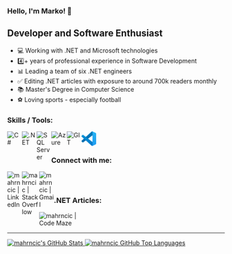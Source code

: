 ### Hello, I'm Marko! 👋

## Developer and Software Enthusiast

- 💻 Working with .NET and Microsoft technologies
- 4️⃣+ years of professional experience in Software Development
- 📊 Leading a team of six .NET engineers    
- ✅ Editing .NET articles with exposure to around 700k readers monthly
- 📚 Master's Degree in Computer Science
- ⚽ Loving sports - especially football

### Skills / Tools:

[<img target="_blank" align="left" alt="C#" width="34px" src="https://cdn.worldvectorlogo.com/logos/c--4.svg" />][c#]
[<img target="_blank" align="left" alt=".NET" width="34px" src="https://upload.wikimedia.org/wikipedia/commons/thumb/7/7d/Microsoft_.NET_logo.svg/2048px-Microsoft_.NET_logo.svg.png" />][.net]
[<img target="_blank" align="left" alt="SQL Server" width="34px" src="https://cdn-icons-png.flaticon.com/512/3161/3161115.png" />][sqlserver]
[<img target="_blank" align="left" alt="Azure" width="36px" src="https://logosdownload.com/logo/microsoft-azure-logo-big.png" />][azure]
[<img target="_blank" align="left" alt="GIT" width="34px" src="https://git-scm.com/images/logos/downloads/Git-Icon-1788C.png" />][git]
[<img target="_blank" align="left" alt="Visual Studio Code" width="34px" src="https://raw.githubusercontent.com/github/explore/80688e429a7d4ef2fca1e82350fe8e3517d3494d/topics/visual-studio-code/visual-studio-code.png" />][vscode]

<br />
<br />

### Connect with me:

[<img target="_blank" align="left" alt="mahrncic | LinkedIn" width="34px" src="https://raw.githubusercontent.com/rahuldkjain/github-profile-readme-generator/master/src/images/icons/Social/linked-in-alt.svg" />][linkedin]
[<img target="_blank" align="left" alt="mahrncic | Stack Overflow" width="40px" src="https://upload.wikimedia.org/wikipedia/commons/thumb/e/ef/Stack_Overflow_icon.svg/768px-Stack_Overflow_icon.svg.png" />][stackoverflow]
[<img target="_blank" align="left" alt="mahrncic | Gmail" width="34px" src="https://cdn-icons-png.flaticon.com/512/5968/5968534.png" />][gmail]

<br />
<br />

### .NET Articles:

[<img target="_blank" align="left" alt="mahrncic | Code Maze" width="115px" src="https://code-maze.com/wp-content/uploads/2021/02/Code-Maze-Logo-White-Text-Transparent-Small.png" />][codemaze]

<br />
<br />

---

<a href="https://github.com/mahrncic">
  <img height="180em" src="https://github-readme-stats.vercel.app/api?username=mahrncic&show_icons=true&theme=dark&count_private=true" alt="mahrncic's GitHub Stats" />
  <img height="180em" src="https://github-readme-stats.vercel.app/api/top-langs/?username=mahrncic&theme=dark&layout=compact" 
    alt="mahrncic GitHub Top Languages" />
</a>

[linkedin]: https://www.linkedin.com/in/marko-hrncic
[vscode]: https://code.visualstudio.com/
[c#]: https://docs.microsoft.com/en-us/dotnet/csharp/
[.net]: https://dotnet.microsoft.com/en-us/
[sqlserver]: https://www.microsoft.com/en-us/sql-server
[angular]: https://angular.io/
[git]: https://git-scm.com/
[html]: https://developer.mozilla.org/en-US/docs/Web/HTML
[css]: https://www.w3schools.com/css/
[flutter]: https://flutter.dev/?gclid=CjwKCAiAiKuOBhBQEiwAId_sK1sIc9nsJqe1B7wCdpjX5TayKQIdPGhhHcvFAlwvo18a3nR5JLobJRoCgHUQAvD_BwE&gclsrc=aw.ds
[azure]: https://azure.microsoft.com/en-us/
[codemaze]: https://code-maze.com/author/mahrncic/
[stackoverflow]: https://stackoverflow.com/users/19363957/marko-hrn%c4%8di%c4%87
[gmail]: mailto:mahrncic@gmail.com
